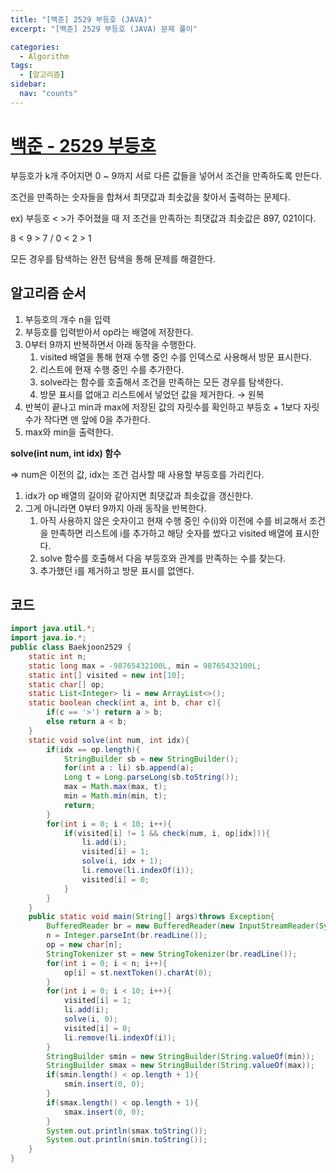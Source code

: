 ```yaml
---
title: "[백준] 2529 부등호 (JAVA)"
excerpt: "[백준] 2529 부등호 (JAVA) 문제 풀이"

categories:
  - Algorithm
tags:
  - [알고리즘]
sidebar:
  nav: "counts"
---
```


# [백준 - 2529 부등호](https://www.acmicpc.net/problem/2529)

부등호가 k개 주어지면 0 ~ 9까지 서로 다른 값들을 넣어서 조건을 만족하도록 만든다.

조건을 만족하는 숫자들을 합쳐서 최댓값과 최솟값을 찾아서 출력하는 문제다.

ex) 부등호 < >가 주어졌을 때 저 조건을 만족하는 최댓값과 최솟값은 897, 021이다.

8 < 9 > 7 / 0 < 2 > 1

모든 경우를 탐색하는 완전 탐색을 통해 문제를 해결한다.

## 알고리즘 순서

1. 부등호의 개수 n을 입력
2. 부등호를 입력받아서 op라는 배열에 저장한다.
3. 0부터 9까지 반복하면서 아래 동작을 수행한다.
   1. visited 배열을 통해 현재 수행 중인 수를 인덱스로 사용해서 방문 표시한다.
   2. 리스트에 현재 수행 중인 수를 추가한다.
   3. solve라는 함수를 호출해서 조건을 만족하는 모든 경우를 탐색한다.
   4. 방문 표시를 없애고 리스트에서 넣었던 값을 제거한다. → 원복
4. 반복이 끝나고 min과 max에 저장된 값의 자릿수를 확인하고 부등호 + 1보다 자릿수가 작다면 맨 앞에 0을 추가한다.
5. max와 min을 출력한다.

**solve(int num, int idx) 함수**

⇒ num은 이전의 값, idx는 조건 검사할 때 사용할 부등호를 가리킨다.

1. idx가 op 배열의 길이와 같아지면 최댓값과 최솟값을 갱신한다.
2. 그게 아니라면 0부터 9까지 아래 동작을 반복한다.
   1. 아직 사용하지 않은 숫자이고 현재 수행 중인 수(i)와 이전에 수를 비교해서 조건을 만족하면 리스트에 i를 추가하고 해당 숫자를 썼다고 visited 배열에 표시한다.
   2. solve 함수를 호출해서 다음 부등호와 관계를 만족하는 수를 찾는다.
   3. 추가했던 i를 제거하고 방문 표시를 없앤다.

## 코드

```java
import java.util.*;
import java.io.*;
public class Baekjoon2529 {
    static int n;
    static long max = -98765432100L, min = 98765432100L;
    static int[] visited = new int[10];
    static char[] op;
    static List<Integer> li = new ArrayList<>();
    static boolean check(int a, int b, char c){
        if(c == '>') return a > b;
        else return a < b;
    }
    static void solve(int num, int idx){
        if(idx == op.length){
            StringBuilder sb = new StringBuilder();
            for(int a : li) sb.append(a);
            Long t = Long.parseLong(sb.toString());
            max = Math.max(max, t);
            min = Math.min(min, t);
            return;
        }
        for(int i = 0; i < 10; i++){
            if(visited[i] != 1 && check(num, i, op[idx])){
                li.add(i);
                visited[i] = 1;
                solve(i, idx + 1);
                li.remove(li.indexOf(i));
                visited[i] = 0;
            }
        }
    }
    public static void main(String[] args)throws Exception{
        BufferedReader br = new BufferedReader(new InputStreamReader(System.in));
        n = Integer.parseInt(br.readLine());
        op = new char[n];
        StringTokenizer st = new StringTokenizer(br.readLine());
        for(int i = 0; i < n; i++){
            op[i] = st.nextToken().charAt(0);
        }
        for(int i = 0; i < 10; i++){
            visited[i] = 1;
            li.add(i);
            solve(i, 0);
            visited[i] = 0;
            li.remove(li.indexOf(i));
        }
        StringBuilder smin = new StringBuilder(String.valueOf(min));
        StringBuilder smax = new StringBuilder(String.valueOf(max));
        if(smin.length() < op.length + 1){
            smin.insert(0, 0);
        }
        if(smax.length() < op.length + 1){
            smax.insert(0, 0);
        }
        System.out.println(smax.toString());
        System.out.println(smin.toString());
    }
}
```
